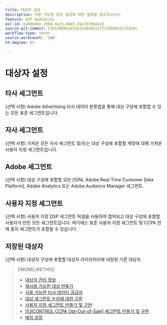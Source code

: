 ```yaml
---
title: 대상자 설정
description: 사용 가능한 대상 설정에 대한 설명을 참조하십시오.
feature: DSP Audiences
exl-id: ea69ed6e-2d68-4ac5-8465-2ee7d798ae1d
source-git-commit: 53b52066eda55b3338a8a11773fdb8924211bddc
workflow-type: tm+mt
source-wordcount: '148'
ht-degree: 0%

---
```


# 대상자 설정

## 타사 세그먼트

(선택 사항) Adobe Advertising 타사 데이터 분류법을 통해 대상 구성에 포함할 수 있는 모든 표준 세그먼트입니다.

## 자사 세그먼트

(선택 사항) 가져온 모든 자사 세그먼트 및/또는 대상 구성에 포함할 계정에 대해 가져온 사용자 지정 세그먼트입니다.

## Adobe 세그먼트

(선택 사항) 대상 구성에 포함할 모든 [!DNL Adobe Real-Time Customer Data Platform], Adobe Analytics 또는 Adobe Audience Manager 세그먼트.

## 사용자 지정 세그먼트

(선택 사항) 사용자 지정 DSP 세그먼트 픽셀을 사용하여 캡처되고 대상 구성에 포함할 사용자가 만든 모든 세그먼트입니다. 여기에는 표준 사용자 지정 세그먼트 및 CCPA 판매 중지 세그먼트가 포함될 수 있습니다.

## 저장된 대상자

(선택 사항) 대상자 구성에 포함할 대상자 라이브러리에 내장된 기존 대상자

>[!MORELIKETHIS]
>
>* [대상자 관리 정보](audience-about.md)
>* [재사용 가능한 대상 만들기](reusable-audience-create.md)
>* [사용 가능한 타사 데이터 공급자](third-party-data-providers.md)
>* [대상 세그먼트 논리에 대한 구문](audience-segment-logic-syntax.md)
>* [사용자 지정 세그먼트 만들기 및 구현](custom-segment-create.md)
>* [[!UICONTROL CCPA Opt-Out-of-Sale] 세그먼트 만들기 및 구현](ccpa-opt-out-segment-create.md)
>* [배치 설정](/help/dsp/campaign-management/placements/placement-settings.md)
